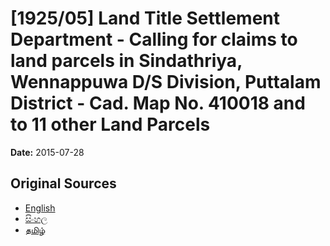 # [1925/05] Land Title Settlement Department - Calling for claims to land parcels in Sindathriya, Wennappuwa D/S Division, Puttalam District - Cad. Map No. 410018 and to 11 other Land Parcels

**Date:** 2015-07-28

## Original Sources

- [English](https://documents.gov.lk/view/extra-gazettes/2015/7/1925-05_E.pdf)
- [සිංහල](https://documents.gov.lk/view/extra-gazettes/2015/7/1925-05_S.pdf)
- [தமிழ்](https://documents.gov.lk/view/extra-gazettes/2015/7/1925-05_T.pdf)

